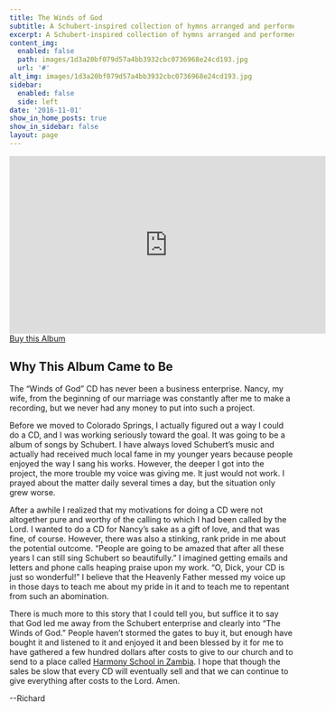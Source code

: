 ```yaml
---
title: The Winds of God
subtitle: A Schubert-inspired collection of hymns arranged and performed by Richard Joseph Barber.
excerpt: A Schubert-inspired collection of hymns arranged and performed by Richard Joseph Barber.
content_img:
  enabled: false
  path: images/1d3a20bf079d57a4bb3932cbc0736968e24cd193.jpg
  url: '#'
alt_img: images/1d3a20bf079d57a4bb3932cbc0736968e24cd193.jpg
sidebar:
  enabled: false
  side: left
date: '2016-11-01'
show_in_home_posts: true
show_in_sidebar: false
layout: page
---
```


<iframe width="560" height="315" src="https://www.youtube.com/embed/videoseries?list=OLAK5uy_n8Ef4OWX6YrPHwGOhCyB9n6bGfdciVp8I" frameborder="0" allow="accelerometer; autoplay; encrypted-media; gyroscope; picture-in-picture" allowfullscreen></iframe>
<br />
<a class="button" href="https://richardbarber.hearnow.com">Buy this Album</a>

## Why This Album Came to Be

The “Winds of God” CD has never been a business enterprise. Nancy, my wife, from the beginning of our marriage was constantly after me to make a recording, but we never had any money to put into such a project.

Before we moved to Colorado Springs, I actually figured out a way I could do a CD, and I was working seriously toward the goal. It was going to be a album of songs by Schubert. I have always loved Schubert’s music and actually had received much local fame in my younger years because people enjoyed the way I sang his works. However, the deeper I got into the project, the more trouble my voice was giving me. It just would not work. I prayed about the matter daily several times a day, but the situation only grew worse.

After a awhile I realized that my motivations for doing a CD were not altogether pure and worthy of the calling to which I had been called by the Lord. I wanted to do a CD for Nancy’s sake as a gift of love, and that was fine, of course. However, there was also a stinking, rank pride in me about the potential outcome. “People are going to be amazed that after all these years I can still sing Schubert so beautifully.” I imagined getting emails and letters and phone calls heaping praise upon my work. “O, Dick, your CD is just so wonderful!” I believe that the Heavenly  Father messed my voice up in those days to teach me about my pride in it and to teach me to repentant from such an abomination.

There is much more to this story that I could tell you, but suffice it to say that God led me away from the Schubert enterprise and clearly into “The Winds of God.” People haven’t stormed the gates to buy it, but enough have bought it and listened to it and enjoyed it and been blessed by it for me to have gathered a few hundred dollars after costs to give to our church and to send to a place called [Harmony School in Zambia](https://accmbc.org/missions/foreign-missions/lifesong-school/). I hope that though the sales be slow that every CD will eventually sell and that we can continue to give everything after costs to the Lord. Amen.

--Richard